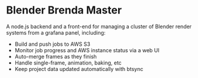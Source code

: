 Blender Brenda Master
=====================
A node.js backend and a front-end for managing a cluster of Blender render systems from a grafana panel, including:

 * Build and push jobs to AWS S3
 * Monitor job progress and AWS instance status via a web UI
 * Auto-merge frames as they finish
 * Handle single-frame, animation, baking, etc
 * Keep project data updated automatically with btsync
